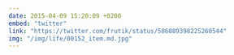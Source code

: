 ```yaml
---
date: 2015-04-09 15:20:09 +0200
embed: "twitter"
link: "https://twitter.com/frutik/status/586089398225260544"
img: "/img/life/00152_item.md.jpg"
---
```

